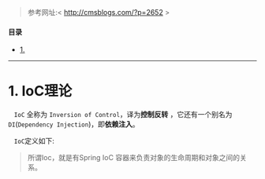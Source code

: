 > 参考网址:< http://cmsblogs.com/?p=2652 >

#### 目录

* [1. ](#1)

****

# 1. IoC理论

&nbsp;&nbsp; `IoC` 全称为 `Inversion of Control`，译为**控制反转** ，它还有一个别名为`DI`(`Dependency Injection`)，即**依赖注入**。

&nbsp;&nbsp; `IoC`定义如下:
> 所谓Ioc，就是有Spring IoC 容器来负责对象的生命周期和对象之间的关系。


